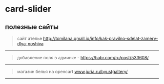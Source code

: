 # card-slider
## полезные сайты 
>сайт ателье http://tomilana.gmall.io/info/kak-pravilno-sdelat-zamery-dlya-poshiva
---
>добавление поля в админке - https://habr.com/ru/post/533608/
---
>магазин белья на opencart www.juria.ru/byustgaltery/
---
